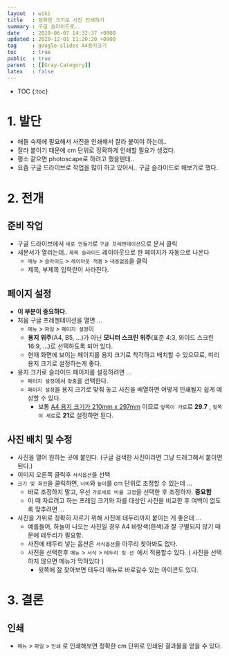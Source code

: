 ```yaml
---
layout  : wiki
title   : 정확한 크기로 사진 인쇄하기 
summary : 구글 슬라이드로.. 
date    : 2020-06-07 14:32:37 +0900
updated : 2020-12-01 11:20:20 +0900
tag     : google-slides A4용지크기
toc     : true
public  : true
parent  : [[Gray-Category]] 
latex   : false
---
```

* TOC
{:toc}

# 1. 발단

* 애들 숙제에 필요해서 사진을 인쇄해서 잘라 붙여야 하는데..
* 잘라 붙이기 때문에 cm 단위로 정확하게 인쇄할 필요가 생겼다.
* 평소 같으면 photoscape로 하려고 했을텐데..
* 요즘 구글 드라이브로 작업을 많이 하고 있어서.. 구글 슬라이드로 해보기로 했다. 

# 2. 전개

## 준비 작업

* 구글 드라이브에서 `새로 만들기`로 `구글 프레젠테이션`으로 문서 클릭
* 새문서가 열리는데.. `제목 슬라이드` 레이아웃으로 한 페이지가 자동으로 나온다
  * `메뉴` > `슬라이드` > `레이아웃 적용` > `내용없음`을 클릭
  * 제목, 부제목 입력란이 사라진다.

## 페이지 설정

* **이 부분이 중요하다.** 
* 처음 구글 프레젠테이션을 열면 ... 
  * `메뉴` > `파일` > `페이지 설정`이 
  * **용지 위주**(A4, B5, ...)가 아닌 **모니터 스크린 위주**(표준 4:3, 와이드 스크린 16:9, ...)로 선택하도록 되어 있다. 
  * 현재 화면에 보이는 페이지를 용지 크기로 착각하고 배치할 수 있으므로, 미리 용지 크기로 설정하는게 좋다.
* 용지 크기로 슬라이드 페이지를 설정하려면 ...
  * `페이지 설정`에서 `맞춤`을 선택한다.
  * `페이지 설정`을 용지 크기로 맞춰 놓고 사진을 배열하면 어떻게 인쇄될지 쉽게 예상할 수 있다. 
    * 보통 [A4 용지 크기가 210mm x 297mm](https://ko.wikipedia.org/wiki/종이_크기#일반_국제_표준_크기) 이므로 `앞쪽이 가로`로 **29.7** , `뒷쪽이 세로`로 **21**로 설정하면 된다.

## 사진 배치 및 수정 

* 사진을 열어 원하는 곳에 붙인다. (구글 검색한 사진이라면 그냥 드래그해서 붙이면 된다.)
* 이미지 오른쪽 클릭후 `서식옵션`을 선택
* `크기 및 회전`을 클릭하면, `너비`와 `높이`를 cm 단위로 조정할 수 있는데 ...
  * 바로 조정하지 말고, 우선 `가로세로 비율 고정`을 선택한 후 조정하자.  **중요함**
  * 이 때 자르려고 하는 프레임 크기와 자를 대상인 사진을 비교한 후 여백이 없도록 맞추려면 ...
* 사진을 가위로 정확히 자르기 위해 사진에 테두리까지 붙이는 게 좋은데 ... 
  * 예를들어, 하늘이 나오는 사진일 경우 A4 바탕색(흰색)과 잘 구별되지 않기 때문에 테두리가 필요함.
  * 사진에 테두리 넣는 옵션은 `서식옵션`을 아무리 찾아봐도 없다.
  * 사진을 선택한후 `메뉴` > `서식` > `테두리 및 선 `에서 적용할수 있다. ( 사진을 선택하지 않으면 메뉴가 막혀있다 )
    * 윗쪽에 잘 찾아보면 테두리 메뉴로 바로갈수 있는 아이콘도 있다.

# 3. 결론

## 인쇄

* `메뉴` > `파일` > `인쇄` 로 인쇄해보면 정확한 cm 단위로 인쇄된 결과물을 얻을 수 있다.

